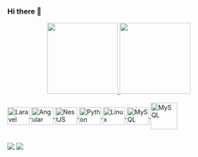 ### Hi there 👋

<div align="center">
  <a href="https://github.com/r-souza">
  <img height="160em" src="https://github-readme-stats.vercel.app/api?username=r-souza&show_icons=true&theme=radical&include_all_commits=true&count_private=true&hide=contribs"/>
  <img height="160em" src="https://github-readme-stats.vercel.app/api/top-langs/?username=r-souza&layout=compact&langs_count=8&theme=radical"/>

</div>


<div style="display: inline_block"><br>
  <img align="center" title="Laravel Framework" alt="Laravel" height="40" width="50" src="https://cdn.jsdelivr.net/gh/devicons/devicon/icons/laravel/laravel-plain.svg" />
  <img align="center" title="Angular" alt="Angular" height="40" width="50" src="https://cdn.jsdelivr.net/gh/devicons/devicon/icons/angularjs/angularjs-original.svg" />  
  <img align="center" title="NestJS" alt="NestJS" height="40" width="50" src="https://cdn.jsdelivr.net/gh/devicons/devicon/icons/nestjs/nestjs-plain.svg" />    
  <img align="center" title="Python" alt="Python" height="40" width="50" src="https://cdn.jsdelivr.net/gh/devicons/devicon/icons/python/python-original.svg" />  
  <img align="center" title="Linux" alt="Linux" height="40" width="50" src="https://cdn.jsdelivr.net/gh/devicons/devicon/icons/linux/linux-original.svg" />  
  <img align="center" title="MySQL" alt="MySQL" height="40" width="50" src="https://cdn.jsdelivr.net/gh/devicons/devicon/icons/mysql/mysql-original.svg" />
  <img align="center" title="Docker" alt="MySQL" height="60" width="60" src="https://cdn.jsdelivr.net/gh/devicons/devicon/icons/docker/docker-original.svg" />
  
</div>        

##

<a href="https://www.linkedin.com/in/r-souza/" target="_blank"><img src="https://img.shields.io/badge/-LinkedIn-%230077B5?style=for-the-badge&logo=linkedin&logoColor=white" target="_blank"></a> 
<a href="https://twitter.com/rodrigoevildead" target="_blank"><img src="https://img.shields.io/badge/-Twitter-%23333?style=for-the-badge&logo=twitter&logoColor=white" target="_blank"></a> 



<!--
**r-souza/r-souza** is a ✨ _special_ ✨ repository because its `README.md` (this file) appears on your GitHub profile.

Here are some ideas to get you started:

- 🔭 I’m currently working on ...
- 🌱 I’m currently learning ...
- 👯 I’m looking to collaborate on ...
- 🤔 I’m looking for help with ...
- 💬 Ask me about ...
- 📫 How to reach me: ...
- 😄 Pronouns: ...
- ⚡ Fun fact: ...
-->
